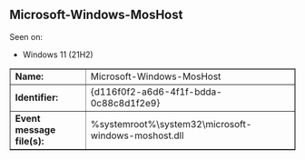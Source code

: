 ## Microsoft-Windows-MosHost

Seen on:
* Windows 11 (21H2)

<table border="1" class="docutils">
  <tbody>
    <tr>
      <td><b>Name:</b></td>
      <td>Microsoft-Windows-MosHost</td>
    </tr>
    <tr>
      <td><b>Identifier:</b></td>
      <td>{d116f0f2-a6d6-4f1f-bdda-0c88c8d1f2e9}</td>
    </tr>
    <tr>
      <td><b>Event message file(s):</b></td>
      <td>%systemroot%\system32\microsoft-windows-moshost.dll</td>
    </tr>
  </tbody>
</table>

&nbsp;


